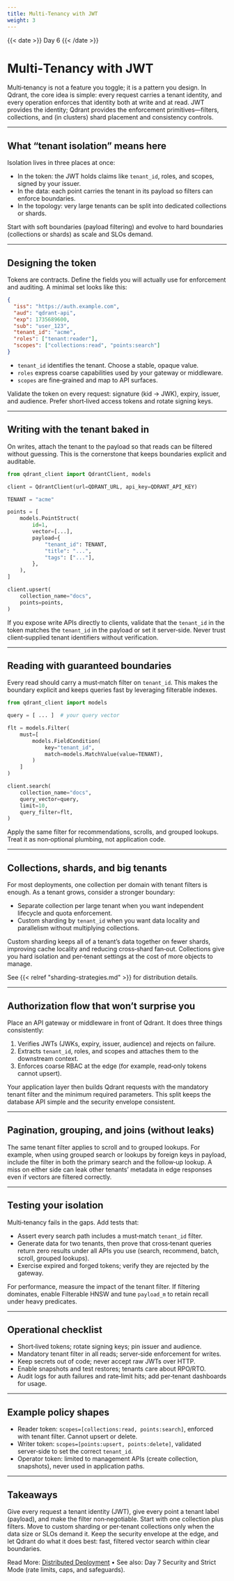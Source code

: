```yaml
---
title: Multi‑Tenancy with JWT
weight: 3
---
```


{{< date >}} Day 6 {{< /date >}}

# Multi‑Tenancy with JWT

Multi‑tenancy is not a feature you toggle; it is a pattern you design. In Qdrant, the core idea is simple: every request carries a tenant identity, and every operation enforces that identity both at write and at read. JWT provides the identity; Qdrant provides the enforcement primitives—filters, collections, and (in clusters) shard placement and consistency controls.

---

## What “tenant isolation” means here

Isolation lives in three places at once:

- In the token: the JWT holds claims like `tenant_id`, roles, and scopes, signed by your issuer.
- In the data: each point carries the tenant in its payload so filters can enforce boundaries.
- In the topology: very large tenants can be split into dedicated collections or shards.

Start with soft boundaries (payload filtering) and evolve to hard boundaries (collections or shards) as scale and SLOs demand.

---

## Designing the token

Tokens are contracts. Define the fields you will actually use for enforcement and auditing. A minimal set looks like this:

```json
{
  "iss": "https://auth.example.com",
  "aud": "qdrant-api",
  "exp": 1735689600,
  "sub": "user_123",
  "tenant_id": "acme",
  "roles": ["tenant:reader"],
  "scopes": ["collections:read", "points:search"]
}
```

- `tenant_id` identifies the tenant. Choose a stable, opaque value.
- `roles` express coarse capabilities used by your gateway or middleware.
- `scopes` are fine‑grained and map to API surfaces.

Validate the token on every request: signature (kid → JWK), expiry, issuer, and audience. Prefer short‑lived access tokens and rotate signing keys.

---

## Writing with the tenant baked in

On writes, attach the tenant to the payload so that reads can be filtered without guessing. This is the cornerstone that keeps boundaries explicit and auditable.

```python
from qdrant_client import QdrantClient, models

client = QdrantClient(url=QDRANT_URL, api_key=QDRANT_API_KEY)

TENANT = "acme"

points = [
    models.PointStruct(
        id=1,
        vector=[...],
        payload={
            "tenant_id": TENANT,
            "title": "...",
            "tags": ["..."],
        },
    ),
]

client.upsert(
    collection_name="docs",
    points=points,
)
```

If you expose write APIs directly to clients, validate that the `tenant_id` in the token matches the `tenant_id` in the payload or set it server‑side. Never trust client‑supplied tenant identifiers without verification.

---

## Reading with guaranteed boundaries

Every read should carry a must‑match filter on `tenant_id`. This makes the boundary explicit and keeps queries fast by leveraging filterable indexes.

```python
from qdrant_client import models

query = [ ... ]  # your query vector

flt = models.Filter(
    must=[
        models.FieldCondition(
            key="tenant_id",
            match=models.MatchValue(value=TENANT),
        )
    ]
)

client.search(
    collection_name="docs",
    query_vector=query,
    limit=10,
    query_filter=flt,
)
```

Apply the same filter for recommendations, scrolls, and grouped lookups. Treat it as non‑optional plumbing, not application code.

---

## Collections, shards, and big tenants

For most deployments, one collection per domain with tenant filters is enough. As a tenant grows, consider a stronger boundary:

- Separate collection per large tenant when you want independent lifecycle and quota enforcement.
- Custom sharding by `tenant_id` when you want data locality and parallelism without multiplying collections.

Custom sharding keeps all of a tenant’s data together on fewer shards, improving cache locality and reducing cross‑shard fan‑out. Collections give you hard isolation and per‑tenant settings at the cost of more objects to manage.

See {{< relref "sharding-strategies.md" >}} for distribution details.

---

## Authorization flow that won’t surprise you

Place an API gateway or middleware in front of Qdrant. It does three things consistently:

1) Verifies JWTs (JWKs, expiry, issuer, audience) and rejects on failure.
2) Extracts `tenant_id`, roles, and scopes and attaches them to the downstream context.
3) Enforces coarse RBAC at the edge (for example, read‑only tokens cannot upsert).

Your application layer then builds Qdrant requests with the mandatory tenant filter and the minimum required parameters. This split keeps the database API simple and the security envelope consistent.

---

## Pagination, grouping, and joins (without leaks)

The same tenant filter applies to scroll and to grouped lookups. For example, when using grouped search or lookups by foreign keys in payload, include the filter in both the primary search and the follow‑up lookup. A miss on either side can leak other tenants’ metadata in edge responses even if vectors are filtered correctly.

---

## Testing your isolation

Multi‑tenancy fails in the gaps. Add tests that:

- Assert every search path includes a must‑match `tenant_id` filter.
- Generate data for two tenants, then prove that cross‑tenant queries return zero results under all APIs you use (search, recommend, batch, scroll, grouped lookups).
- Exercise expired and forged tokens; verify they are rejected by the gateway.

For performance, measure the impact of the tenant filter. If filtering dominates, enable Filterable HNSW and tune `payload_m` to retain recall under heavy predicates.

---

## Operational checklist

- Short‑lived tokens; rotate signing keys; pin issuer and audience.
- Mandatory tenant filter in all reads; server‑side enforcement for writes.
- Keep secrets out of code; never accept raw JWTs over HTTP.
- Enable snapshots and test restores; tenants care about RPO/RTO.
- Audit logs for auth failures and rate‑limit hits; add per‑tenant dashboards for usage.

---

## Example policy shapes

- Reader token: `scopes=[collections:read, points:search]`, enforced with tenant filter. Cannot upsert or delete.
- Writer token: `scopes=[points:upsert, points:delete]`, validated server‑side to set the correct `tenant_id`.
- Operator token: limited to management APIs (create collection, snapshots), never used in application paths.

---

## Takeaways

Give every request a tenant identity (JWT), give every point a tenant label (payload), and make the filter non‑negotiable. Start with one collection plus filters. Move to custom sharding or per‑tenant collections only when the data size or SLOs demand it. Keep the security envelope at the edge, and let Qdrant do what it does best: fast, filtered vector search within clear boundaries.

Read More: [Distributed Deployment](https://qdrant.tech/documentation/guides/distributed_deployment/) • See also: Day 7 Security and Strict Mode (rate limits, caps, and safeguards). 